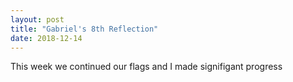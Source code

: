 ```yaml
---
layout: post
title: "Gabriel's 8th Reflection"
date: 2018-12-14
---
```

This week we continued our flags and I made signifigant progress
